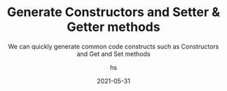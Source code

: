 ---
date: 2021-05-31
title: Generate Constructors and Setter & Getter methods
technologies: [java]
topics: [editing]
author: hs
subtitle: We can quickly generate common code constructs such as Constructors and Get and Set methods
thumbnail: ./thumbnail.png
cardThumbnail: ./card.png
shortVideo:
  poster: ./tip.png
  url:  https://youtu.be/JGREPK9W66w
leadin: |
   You can use **⌘N** (macOS), or **Alt+Insert** (Windows/Linux) for the _Generate_ menu and then select `Constructor`, `Getter`, `Setter` or `Getter and Setter`.  
  
---